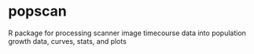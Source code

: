 # popscan
R package for processing scanner image timecourse data into population growth data, curves, stats, and plots